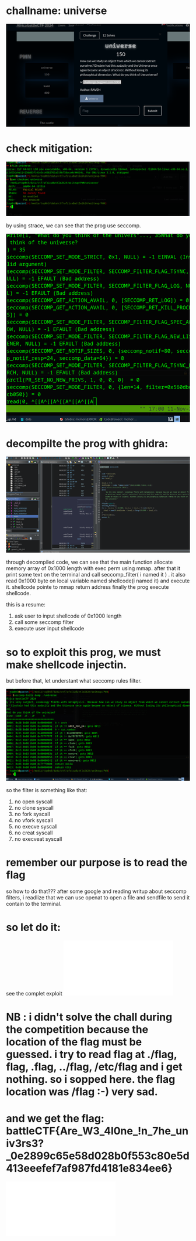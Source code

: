 # challname: universe 

![universe chall](../images/universe.png)


# check mitigation:

![universe checksec](../images/universe_checksec.png)


by using strace, we can see that the prog use seccomp. 

![universe checksec](../images/seccomp.png)

# decompilte the prog with ghidra:

![universe checksec](../images/universe_main_func.png)

through  decompiled code, we can see that the main function 
allocate memory array of 0x1000 length with exec perm  using mmap.
after that it print some text on the terminal and call seccomp_filter( i named it ) .
it also read 0x1000 byte on local variable named shellcode(i named it)  and execute it.
shellcode  pointe to  mmap return  address
finally the prog execute shellcode.

this is a resume:
1. ask user to input shellcode of 0x1000 length
2. call some seccomp filter
3. execute user input shellcode 


# so to exploit this prog, we must make shellcode injectin.
but before that, let understant what seccomp rules filter.

![universe checksec](../images/seccomp_dump.png)

so the filter is something like that:
1. no open syscall
2. no clone syscall
3. no fork syscall
4. no vfork syscall
5. no execve syscall
6. no creat syscall
7. no execveat syscall

# remember our purpose is to read the flag
so how to do that???
after some google and reading writup about seccomp filters,
i readlize that we can use openat to open a file and sendfile to send it contain to the terminal.

# so let do it:
see the complet exploit
![universe checksec](../images/universe_exploit.py)

# NB : i didn't solve the chall during the competition because the location of the flag must be guessed. i try to read flag at ./flag, flag, .flag, ../flag, /etc/flag and i get nothing. so i sopped here.      the flag location was /flag :-) very sad. 

# and we get the flag: battleCTF{Are_W3_4l0ne_!n_7he_univ3rs3?_0e2899c65e58d028b0f553c80e5d413eeefef7af987fd4181e834ee6}

![universe checksec](../images/universe_exploit.py)
